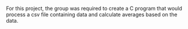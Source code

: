 For this project, the group was required to create a C program that would process a csv file containing data and calculate averages based on the data.
